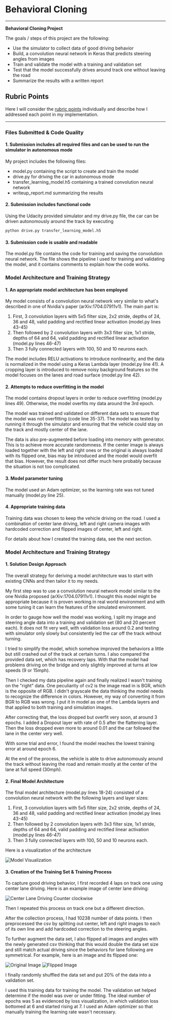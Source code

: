 # **Behavioral Cloning**

---

**Behavioral Cloning Project**

The goals / steps of this project are the following:
* Use the simulator to collect data of good driving behavior
* Build, a convolution neural network in Keras that predicts steering angles from images
* Train and validate the model with a training and validation set
* Test that the model successfully drives around track one without leaving the road
* Summarize the results with a written report


[//]: # (Image References)

[image1]: ./model.png "Model Visualization"
[image2]: ./center_2017_12_04_21_31_18_849.jpg "Normal Image"
[image3]: ./vf_center_2017_12_04_21_31_18_849.jpg "Flipped Image"

## Rubric Points
Here I will consider the [rubric points](https://review.udacity.com/#!/rubrics/432/view) individually and describe how I addressed each point in my implementation.  

---
### Files Submitted & Code Quality

#### 1. Submission includes all required files and can be used to run the simulator in autonomous mode

My project includes the following files:
* model.py containing the script to create and train the model
* drive.py for driving the car in autonomous mode
* transfer_learning_model.h5 containing a trained convolution neural network
* writeup_report.md summarizing the results

#### 2. Submission includes functional code
Using the Udacity provided simulator and my drive.py file, the car can be driven autonomously around the track by executing
```python
python drive.py transfer_learning_model.h5
```

#### 3. Submission code is usable and readable

The model.py file contains the code for training and saving the convolution neural network. The file shows the pipeline I used for training and validating the model, and it contains comments to explain how the code works.

### Model Architecture and Training Strategy

#### 1. An appropriate model architecture has been employed

My model consists of a convolution neural network very similar to what's described in one of Nvidia's paper (arXiv:1704.07911v1). The main part is:
1. First, 3 convolution layers with 5x5 filter size, 2x2 stride, depths of 24, 36 and 48, valid padding and rectified linear activation (model.py lines 43-45)
2. Then followed by 2 convolution layers with 3x3 filter size, 1x1 stride, depths of 64 and 64, valid padding and rectified linear activation (model.py lines 46-47)
3. Then 3 fully connected layers with 100, 50 and 10 neurons each.

The model includes RELU activations to introduce nonlinearity, and the data is normalized in the model using a Keras Lambda layer (model.py line 41). A cropping layer is introduced to remove noisy background features so the model focuses on the lanes and road surface (model.py line 42).

#### 2. Attempts to reduce overfitting in the model

The model contains dropout layers in order to reduce overfitting (model.py lines 49). Otherwise, the model overfits my data around the 3rd epoch.

The model was trained and validated on different data sets to ensure that the model was not overfitting (code line 35-37). The model was tested by running it through the simulator and ensuring that the vehicle could stay on the track and mostly center of the lane.

The data is also pre-augmented before loading into memory with generator. This is to achieve more accurate randomness. If the center image is always loaded together with the left and right ones or the original is always loaded with its flipped one, bias may be introduced and the model would overfit that bias. However, the result does not differ much here probably because the situation is not too complicated.

#### 3. Model parameter tuning

The model used an Adam optimizer, so the learning rate was not tuned manually (model.py line 25).

#### 4. Appropriate training data

Training data was chosen to keep the vehicle driving on the road. I used a combination of center lane driving, left and right camera images with hardcoded correction and flipped images of center, left and right.

For details about how I created the training data, see the next section.

### Model Architecture and Training Strategy

#### 1. Solution Design Approach

The overall strategy for deriving a model architecture was to start with existing CNNs and then tailor it to my needs.

My first step was to use a convolution neural network model similar to the one Nvidia proposed (arXiv:1704.07911v1). I thought this model might be appropriate because it is proven working in real world environment and with some tuning it can learn the features of the simulated environment.

In order to gauge how well the model was working, I split my image and steering angle data into a training and validation set (80 and 20 percent each). It does not fit very well, with validation loss around 0.2 and testing with simulator only slowly but consistently led the car off the track without turning.

I tried to simplify the model, which somehow improved the behaviors a little but still crashed out of the track at certain turns. I also compared the provided data set, which has recovery laps. With that the model had problems driving on the bridge and only slightly improved at turns at low speeds (9 or 15mph).

Then I checked my data pipeline again and finally realized I wasn't training on the "right" data. One peculiarity of cv2 is the image read in is BGR, which is the opposite of RGB. I didn't grayscale the data thinking the model needs to recognize the difference in colors. However, my way of converting it from BGR to RGB was wrong. I put it in model as one of the Lambda layers and that applied to both training and simulation images.

After correcting that, the loss dropped but overfit very soon, at around 3 epochs. I added a Dropout layer with rate of 0.5 after the flattening layer. Then the loss dropped even more to around 0.01 and the car followed the lane in the center very well.

With some trial and error, I found the model reaches the lowest training error at around epoch 6.

At the end of the process, the vehicle is able to drive autonomously around the track without leaving the road and remain mostly at the center of the lane at full speed (30mph).

#### 2. Final Model Architecture

The final model architecture (model.py lines 18-24) consisted of a convolution neural network with the following layers and layer sizes:
1. First, 3 convolution layers with 5x5 filter size, 2x2 stride, depths of 24, 36 and 48, valid padding and rectified linear activation (model.py lines 43-45)
2. Then followed by 2 convolution layers with 3x3 filter size, 1x1 stride, depths of 64 and 64, valid padding and rectified linear activation (model.py lines 46-47)
3. Then 3 fully connected layers with 100, 50 and 10 neurons each.

Here is a visualization of the architecture

![Model Visualization][image1]

#### 3. Creation of the Training Set & Training Process

To capture good driving behavior, I first recorded 4 laps on track one using center lane driving. Here is an example image of center lane driving:

![Center Lane Driving Counter clockwise][image2]

Then I repeated this process on track one but a different direction.

After the collection process, I had 10238 number of data points. I then preprocessed the csv by splitting out center, left and right images to each of its own line and add hardcoded correction to the steering angles.

To further augment the data set, I also flipped all images and angles with the newly generated csv thinking that this would double the data set size and still match actual driving since the behaviors for lane following are symmetrical. For example, here is an image and its flipped one:

![Original Image][image2]
![Flipped Image][image3]

I finally randomly shuffled the data set and put 20% of the data into a validation set.

I used this training data for training the model. The validation set helped determine if the model was over or under fitting. The ideal number of epochs was 5 as evidenced by loss visualization, in which validation loss bottomed at 6 and started rising at 7. I used an Adam optimizer so that manually training the learning rate wasn't necessary.
